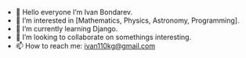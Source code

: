 - 👋 Hello everyone I’m Ivan Bondarev.
- 👀 I’m interested in [Mathematics, Physics, Astronomy, Programming].
- 🌱 I’m currently learning Django.
- 💞️ I’m looking to collaborate on somethings interesting.
- 📫 How to reach me: ivan110kg@gmail.com

<!---
ivan100kg/ivan100kg is a ✨ special ✨ repository because its `README.md` (this file) appears on your GitHub profile.
You can click the Preview link to take a look at your changes.
--->
